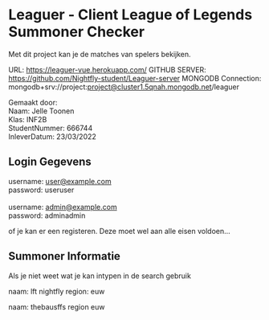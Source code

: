 # Leaguer - Client League of Legends Summoner Checker

Met dit project kan je de matches van spelers bekijken.

URL: https://leaguer-vue.herokuapp.com/
GITHUB SERVER: https://github.com/Nightfly-student/Leaguer-server
MONGODB Connection: mongodb+srv://project:project@cluster1.5qnah.mongodb.net/leaguer

Gemaakt door:<br />
Naam: Jelle Toonen<br />
Klas: INF2B<br />
StudentNummer: 666744<br />
InleverDatum: 23/03/2022<br />

## Login Gegevens

username: user@example.com<br />
password: useruser<br />
<br />
username: admin@example.com<br />
password: adminadmin<br />

of je kan er een registeren. Deze moet wel aan alle eisen voldoen...

## Summoner Informatie
Als je niet weet wat je kan intypen in de search gebruik

naam: lft nightfly
region: euw

naam: thebausffs
region euw
